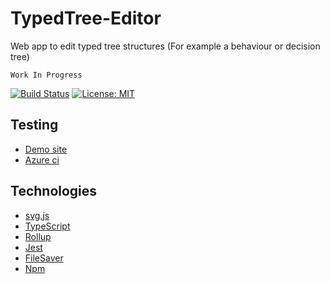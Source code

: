 ﻿# TypedTree-Editor
Web app to edit typed tree structures (For example a behaviour or decision tree)

`Work In Progress`

[![Build Status](https://dev.azure.com/bastian-blokland/TypedTree-Editor/_apis/build/status/BastianBlokland.typedtree-editor?branchName=master)](https://dev.azure.com/bastian-blokland/TypedTree-Editor/_build/latest?definitionId=3?branchName=master)
[![License: MIT](https://img.shields.io/badge/License-MIT-blue.svg)](LICENSE)

## Testing
* [Demo site](https://bastianblokland.nl/typedtree-editor/)
* [Azure ci](https://dev.azure.com/bastian-blokland/TypedTree-Editor/_build)


## Technologies
* [svg.js](https://github.com/svgdotjs/svg.js)
* [TypeScript](https://github.com/Microsoft/TypeScript)
* [Rollup](https://github.com/rollup/rollup)
* [Jest](https://github.com/facebook/jest)
* [FileSaver](https://github.com/eligrey/FileSaver.js)
* [Npm](https://github.com/npm/cli)
